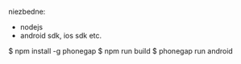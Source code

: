 niezbedne:
- nodejs
- android sdk, ios sdk etc.

$ npm install -g phonegap
$ npm run build
$ phonegap run android